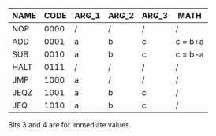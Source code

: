 | NAME | CODE | ARG_1| ARG_2 | ARG_3 |   MATH  |
|------|------|------|-------|-------|---------|
| NOP  | 0000 |  /   |   /   |   /   |    /    |
| ADD  | 0001 |  a   |   b   |   c   | c = b+a |
| SUB  | 0010 |  a   |   b   |   c   | c = b-a |
| HALT | 0111 |  /   |   /   |   /   |    /    |
| JMP  | 1000 |  a   |   /   |   /   |    /    |
| JEQZ | 1001 |  a   |   b   |   c   |    /    |
| JEQ  | 1010 |  a   |   b   |   c   |    /    |


Bits 3 and 4 are for immediate values.
